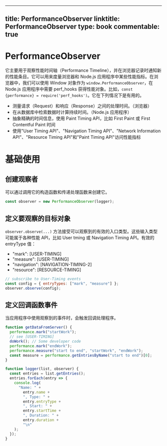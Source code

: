 
---
title: PerformanceObserver
linktitle: PerformanceObserver
type: book
commentable: true
---

# PerformanceObserver

它主要用于观察性能时间轴（Performance Timeline），并在浏览器记录时通知新的性能条目。它可以用来度量浏览器和 Node.js 应用程序中某些性能指标。在浏览器中，我们可以使用 Window 对象作为 `window.PerformanceObserver`，在 Node.js 应用程序中需要 perf_hooks 获得性能对象。比如，`const {performance} = require('perf_hooks')`。它在下列情况下是有用的。

- 测量请求（Request）和响应（Response）之间的处理时间。（浏览器）
- 在从数据库中检索数据时计算持续时间。（Node.js 应用程序）
- 抽象精确的时间信息，使用 Paint Timing API，比如 First Paint 或 First Contentful Paint 时间
- 使用"User Timing API"、"Navigation Timing API"、"Network Information API"、"Resource Timing API"和"Paint Timing API"访问性能指标

# 基础使用

## 创建观察者

可以通过调用它的构造函数和传递处理函数来创建它。

```js
const observer = new PerformanceObserver(logger);
```

## 定义要观察的目标对象

`observer.observe(...)` 方法接受可以观察到的有效的入口类型。这些输入类型可能属于各种性能 API，比如 User tming 或 Navigation Timing API。有效的 entryType 值：

- "mark": [USER-TIMING]
- "measure": [USER-TIMING]
- "navigation": [NAVIGATION-TIMING-2]
- "resource": [RESOURCE-TIMING]

```js
// subscribe to User-Timing events
const config = { entryTypes: ["mark", "measure"] };
observer.observe(config);
```

## 定义回调函数事件

当应用程序中使用观察到的事件时，会触发回调处理程序。

```js
function getDataFromServer() {
  performance.mark("startWork");
  // see [USER-TIMING]
  doWork(); // Some developer code
  performance.mark("endWork");
  performance.measure("start to end", "startWork", "endWork");
  const measure = performance.getEntriesByName("start to end")[0];
}

function logger(list, observer) {
  const entries = list.getEntries();
  entries.forEach(entry => {
    console.log(
      "Name: " +
        entry.name +
        ", Type: " +
        entry.entryType +
        ", Start: " +
        entry.startTime +
        ", Duration: " +
        entry.duration +
        "\n"
    );
  });
}
```

    